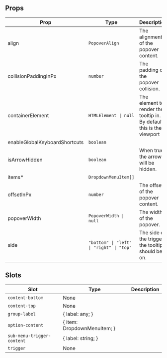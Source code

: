 <!-- This file is automatically generated, do not edit manually. -->


## Props

| Prop | Type | Description | Default |
| ---- | ---- | ----------- | ------- |
| align | `PopoverAlign` | The alignment of the popover content. | `"center"` |
| collisionPaddingInPx | `number` | The padding of the popover collision. | `10` |
| containerElement | `HTMLElement \| null` | The element to render the tooltip in. By default this is the viewport | `null` |
| enableGlobalKeyboardShortcuts | `boolean` |  | `false` |
| isArrowHidden | `boolean` | When true, the arrow will be hidden. | `false` |
| items* | `DropdownMenuItem[]` |  |  |
| offsetInPx | `number` | The offset of the popover content. | `4` |
| popoverWidth | `PopoverWidth \| null` | The width of the popover. | `"available-width"` |
| side | `"bottom" \| "left" \| "right" \| "top"` | The side of the trigger the tooltip should be on. | `"bottom"` |


## Slots

| Slot | Type | Description |
| --------- | ---- | ----------- |
| `content-bottom` | None |  |
| `content-top` | None |  |
| `group-label` | \{ label: any; \} |  |
| `option-content` | \{ item: DropdownMenuItem; \} |  |
| `sub-menu-trigger-content` | \{ label: string; \} |  |
| `trigger` | None |  |


